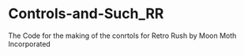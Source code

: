 # Controls-and-Such_RR

The Code for the making of the conrtols for Retro Rush by Moon Moth Incorporated
